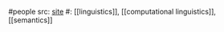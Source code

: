 #people 
src: [site](https://en.wikipedia.org/wiki/Noam_Chomsky)
#: [[linguistics]], [[computational linguistics]], [[semantics]] 



